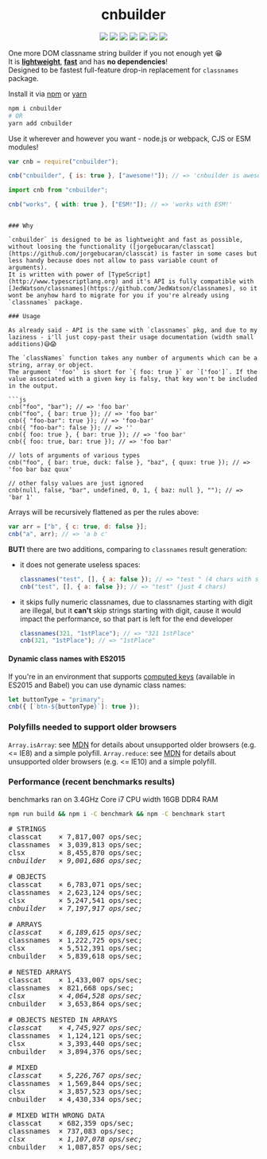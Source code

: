 <div align="center">
  <h1>cnbuilder</h1>
  <p>
      <a href="https://www.npmjs.com/package/cnbuilder"><img src="https://img.shields.io/badge/npm-cnbuilder-brightgreen.svg" /></a>
      <a href="https://www.npmjs.com/package/cnbuilder"><img src="https://img.shields.io/npm/v/cnbuilder.svg" /></a>
      <a href="https://www.npmjs.com/package/cnbuilder"><img src="https://img.shields.io/npm/dt/cnbuilder.svg" /></a>
      <a href="https://www.npmjs.com/package/cnbuilder"><img src="https://img.shields.io/travis/xobotyi/cnbuilder.svg" /></a>
      <a href="https://www.codacy.com/app/xobotyi/cnbuilder"><img src="https://api.codacy.com/project/badge/Grade/71cdf9626f264970a23706c93b83a4bb"/></a>
      <a href="https://www.codacy.com/app/xobotyi/cnbuilder"><img src="https://api.codacy.com/project/badge/Coverage/71cdf9626f264970a23706c93b83a4bb"/></a>
      <a href="https://www.npmjs.com/package/cnbuilder"><img src="https://img.shields.io/npm/l/cnbuilder.svg" /></a>
  </p>
</div>

One more DOM classname string builder if you not enough yet 😁  
It is **[lightweight](https://bundlephobia.com/result?p=cnbuilder)**, **[fast](#performance-recent-benchmarks-results)** and has **no dependencies**!  
Designed to be fastest full-feature drop-in replacement for `classnames` package.

Install it via [npm](https://www.npmjs.com) or [yarn](https://yarnpkg.com)

```bash
npm i cnbuilder
# OR
yarn add cnbuilder
```

Use it wherever and however you want - node.js or webpack, CJS or ESM modules!

```javascript
var cnb = require("cnbuilder");

cnb("cnbuilder", { is: true }, ["awesome!"]); // => 'cnbuilder is awesome!'
```

```typescript
import cnb from "cnbuilder";

cnb("works", { with: true }, ["ESM!"]); // => 'works with ESM!'
```

````

### Why

`cnbuilder` is designed to be as lightweight and fast as possible, without loosing the functionality ([jorgebucaran/classcat](https://github.com/jorgebucaran/classcat) is faster in some cases but less handy because does not allow to pass variable count of arguments).
It is written with power of [TypeScript](http://www.typescriptlang.org) and it's API is fully compatible with [JedWatson/classnames](https://github.com/JedWatson/classnames), so it wont be anyhow hard to migrate for you if you're already using `classnames` package.

### Usage

As already said - API is the same with `classnames` pkg, and due to my laziness - i'll just copy-past their usage documentation (width small additions)😅😱

The `classNames` function takes any number of arguments which can be a string, array or object.
The argument `'foo'` is short for `{ foo: true }` or `['foo']`. If the value associated with a given key is falsy, that key won't be included in the output.

```js
cnb("foo", "bar"); // => 'foo bar'
cnb("foo", { bar: true }); // => 'foo bar'
cnb({ "foo-bar": true }); // => 'foo-bar'
cnb({ "foo-bar": false }); // => ''
cnb({ foo: true }, { bar: true }); // => 'foo bar'
cnb({ foo: true, bar: true }); // => 'foo bar'

// lots of arguments of various types
cnb("foo", { bar: true, duck: false }, "baz", { quux: true }); // => 'foo bar baz quux'

// other falsy values are just ignored
cnb(null, false, "bar", undefined, 0, 1, { baz: null }, ""); // => 'bar 1'
````

Arrays will be recursively flattened as per the rules above:

```js
var arr = ["b", { c: true, d: false }];
cnb("a", arr); // => 'a b c'
```

**BUT!** there are two additions, comparing to `classnames` result generation:

- it does not generate useless spaces:
  ```javascript
  classnames("test", [], { a: false }); // => "test " (4 chars with space at the end)
  cnb("test", [], { a: false }); // => "test" (just 4 chars)
  ```
- it skips fully numeric classnames, due to classnames starting with digit are illegal, but it **can't** skip strings starting with digit, cause it would impact the performance, so that part is left for the end developer
  ```javascript
  classnames(321, "1stPlace"); // => "321 1stPlace"
  cnb(321, "1stPlace"); // => "1stPlace"
  ```

#### Dynamic class names with ES2015

If you're in an environment that supports [computed keys](http://www.ecma-international.org/ecma-262/6.0/#sec-object-initializer) (available in ES2015 and Babel) you can use dynamic class names:

```javascript
let buttonType = "primary";
cnb({ [`btn-${buttonType}`]: true });
```

### Polyfills needed to support older browsers

`Array.isArray`: see [MDN](https://developer.mozilla.org/en-US/docs/Web/JavaScript/Reference/Global_Objects/Array/isArray) for details about unsupported older browsers (e.g. <= IE8) and a simple polyfill.
`Array.reduce`: see [MDN](https://developer.mozilla.org/en-US/docs/Web/JavaScript/Reference/Global_Objects/Array/reduce) for details about unsupported older browsers (e.g. <= IE10) and a simple polyfill.

### Performance (recent benchmarks results)

benchmarks ran on 3.4GHz Core i7 CPU width 16GB DDR4 RAM

```bash
npm run build && npm i -C benchmark && npm -C benchmark start
```

<pre>
# STRINGS
classcat    × 7,817,007 ops/sec;
classnames  × 3,039,813 ops/sec;
clsx        × 8,455,870 ops/sec;
<string><em>cnbuilder   × 9,001,686 ops/sec;</em></string>

# OBJECTS
classcat    × 6,783,071 ops/sec;
classnames  × 2,623,124 ops/sec;
clsx        × 5,247,541 ops/sec;
<string><em>cnbuilder   × 7,197,917 ops/sec;</em></string>

# ARRAYS
<string><em>classcat    × 6,189,615 ops/sec;</em></string>
classnames  × 1,222,725 ops/sec;
clsx        × 5,512,391 ops/sec;
cnbuilder   × 5,839,618 ops/sec;

# NESTED ARRAYS
classcat    × 1,433,007 ops/sec;
classnames  × 821,668 ops/sec;
<string><em>clsx        × 4,064,528 ops/sec;</em></string>
cnbuilder   × 3,653,864 ops/sec;

# OBJECTS NESTED IN ARRAYS
<string><em>classcat    × 4,745,927 ops/sec;</em></string>
classnames  × 1,124,121 ops/sec;
clsx        × 3,393,440 ops/sec;
cnbuilder   × 3,894,376 ops/sec;

# MIXED
<string><em>classcat    × 5,226,767 ops/sec;</em></string>
classnames  × 1,569,844 ops/sec;
clsx        × 3,857,523 ops/sec;
cnbuilder   × 4,430,334 ops/sec;

# MIXED WITH WRONG DATA
classcat    × 682,359 ops/sec;
classnames  × 737,083 ops/sec;
<string><em>clsx        × 1,107,078 ops/sec;</em></string>
cnbuilder   × 1,087,857 ops/sec;
</pre>
